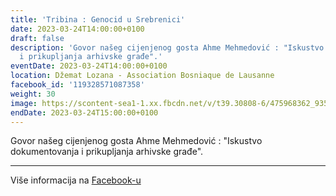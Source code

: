 ```yaml
---
title: 'Tribina : Genocid u Srebrenici'
date: 2023-03-24T14:00:00+0100
draft: false
description: 'Govor našeg cijenjenog gosta Ahme Mehmedović : "Iskustvo dokumentovanja
  i prikupljanja arhivske građe".'
eventDate: 2023-03-24T14:00:00+0100
location: Džemat Lozana - Association Bosniaque de Lausanne
facebook_id: '119328571087358'
weight: 30
image: https://scontent-sea1-1.xx.fbcdn.net/v/t39.30808-6/475968362_935496025377664_1254503329331924344_n.jpg?_nc_cat=109&ccb=1-7&_nc_sid=9e60e4&_nc_ohc=R4RKLM7xHokQ7kNvwE2DvOj&_nc_oc=Adn-wWEt-NNYh8LPN8TDwn18OGLgnY3AUITIiH8sov2wR_zbPBFtab6IJLM5y7BRA8w&_nc_zt=23&_nc_ht=scontent-sea1-1.xx&edm=ABTKTjYEAAAA&_nc_gid=tYlwUDJxiFfgb6F0iEtxKg&oh=00_AfKd_5NH2aA9KVb6DfkC5x1Om4v0L5TkLOPizF0Ii9akag&oe=6825D7C7
endDate: 2023-03-24T15:00:00+0100
---
```


Govor našeg cijenjenog gosta Ahme Mehmedović : "Iskustvo dokumentovanja i prikupljanja arhivske građe".

---

Više informacija na [Facebook-u](https://facebook.com/events/119328571087358)